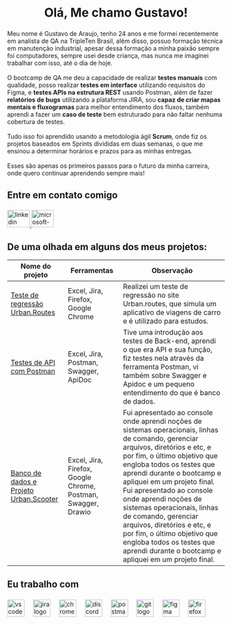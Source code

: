 <h1 align="center">Olá, Me chamo Gustavo!</h1>

###

<p align="left">Meu nome é Gustavo de Araujo, tenho 24 anos e me formei recentemente em analista de QA na TripleTen Brasil, além disso, possuo formação técnica em manutenção industrial, apesar dessa formação a minha paixão sempre foi computadores, sempre usei desde criança, mas nunca me imaginei trabalhar com isso, até o dia de hoje.<br><br>O bootcamp de QA me deu a capacidade de realizar <strong>testes manuais</strong> com qualidade, posso realizar <strong>testes em interface</strong> utilizando requisitos do Figma, e <strong>testes APIs na estrutura REST</strong> usando Postman, além de fazer <strong>relatórios de bugs</strong> utilizando a plataforma JIRA, sou <strong>capaz de criar mapas mentais e fluxogramas</strong> para melhor entendimento dos fluxos, também aprendi a fazer um <strong>caso de teste</strong> bem estruturado para não faltar nenhuma cobertura de testes.<br><br>Tudo isso foi aprendido usando a metodologia ágil <strong>Scrum</strong>, onde fiz os projetos baseados em Sprints divididas em duas semanas, o que me ensinou a determinar horários e prazos para as minhas entregas.<br><br>Esses são apenas os primeiros passos para o futuro da minha carreira, onde quero continuar aprendendo sempre mais!</p>

###

<h2 align="left">Entre em contato comigo</h2>

###

<div align="left">
  <a href="https://www.linkedin.com/in/gustavo-araujo-lima/" target="_blank">
    <img src="https://raw.githubusercontent.com/maurodesouza/profile-readme-generator/master/src/assets/icons/social/linkedin/default.svg" width="52" height="40" alt="linkedin logo"  />
  </a>
  <a href="Gustavo_araujoL@hotmail.com" target="_blank">
    <img src="https://raw.githubusercontent.com/maurodesouza/profile-readme-generator/master/src/assets/icons/social/microsoft-outlook/default.svg" width="52" height="40" alt="microsoft-outlook logo"  />
  </a>
</div>

## De uma olhada em alguns dos meus projetos:

| Nome do projeto | Ferramentas | Observação |
|-----------------|------------------|------------|
| [Teste de regressão Urban.Routes](https://github.com/GustAraujo/Bootcamp-QA-Sprint-1) | Excel, Jira, Firefox, Google Chrome | Realizei um teste de regressão no site Urban.routes, que simula um aplicativo de viagens de carro e é utilizado para estudos. |
| [Testes de API com Postman](https://github.com/GustAraujo/Bootcamp-QA-Sprint-4) | Excel, Jira, Postman, Swagger, ApiDoc | Tive uma introdução aos testes de Back-end, aprendi o que era API e sua função, fiz testes nela através da ferramenta Postman, vi também sobre Swagger e Apidoc e um pequeno entendimento do que é banco de dados. |
| [Banco de dados e Projeto Urban.Scooter](https://github.com/GustAraujo/Bootcamp-QA-Sprint-5-e-Projeto-Final) | Excel, Jira, Firefox, Google Chrome, Postman, Swagger, Drawio | Fui apresentado ao console onde aprendi noções de sistemas operacionais, linhas de comando, gerenciar arquivos, diretórios e etc, e por fim, o último objetivo que engloba todos os testes que aprendi durante o bootcamp e apliquei em um projeto final. Fui apresentado ao console onde aprendi noções de sistemas operacionais, linhas de comando, gerenciar arquivos, diretórios e etc, e por fim, o último objetivo que engloba todos os testes que aprendi durante o bootcamp e apliquei em um projeto final.

<h2 align="left"></h2>

###

<h2 align="left">Eu trabalho com</h2>

###

<div align="left">
  <img src="https://skillicons.dev/icons?i=vscode" height="40" alt="vscode logo"  />
  <img width="12" />
  <img src="https://cdn.simpleicons.org/jira/0052CC" height="40" alt="jira logo"  />
  <img width="12" />
  <img src="https://cdn.simpleicons.org/googlechrome/4285F4" height="40" alt="chrome logo"  />
  <img width="12" />
  <img src="https://cdn.simpleicons.org/discord/5865F2" height="40" alt="discord logo"  />
  <img width="12" />
  <img src="https://cdn.simpleicons.org/postman/FF6C37" height="40" alt="postman logo"  />
  <img width="12" />
  <img src="https://cdn.simpleicons.org/git/F05032" height="40" alt="git logo"  />
  <img width="12" />
  <img src="https://cdn.simpleicons.org/figma/F24E1E" height="40" alt="figma logo"  />
  <img width="12" />
  <img src="https://cdn.simpleicons.org/firefox/FF7139" height="40" alt="firefox logo"  />
</div>

###

